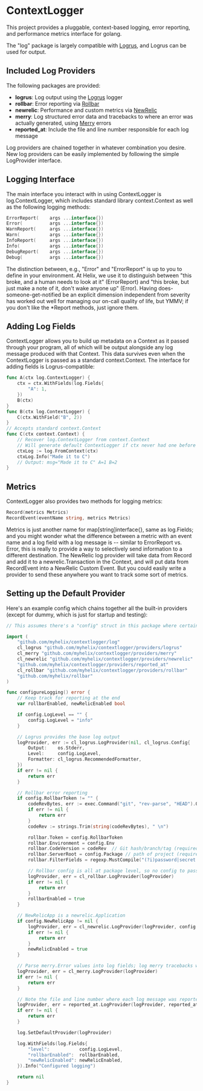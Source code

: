 # ContextLogger
This project provides a pluggable, context-based logging, error reporting, and performance metrics interface for golang.

The "log" package is largely compatible with [Logrus](https://github.com/sirupsen/logrus), and Logrus can be used for output.

## Included Log Providers

The following packages are provided:

- **logrus**: Log output using the [Logrus](https://github.com/sirupsen/logrus) logger
- **rollbar**: Error reporting via [Rollbar](https://rollbar.com)
- **newrelic**: Performance and custom metrics via [NewRelic](https://newrelic.com)
- **merry**: Log structured error data and tracebacks to where an error was actually generated, using [Merry](https://github.com/ansel1/merry) errors
- **reported_at**: Include the file and line number responsible for each log message

Log providers are chained together in whatever combination you desire. New log providers can be easily implemented by following the simple LogProvider interface.

## Logging Interface

The main interface you interact with in using ContextLogger is log.ContextLogger, which includes standard library context.Context as well as the following logging methods:

```go
ErrorReport(    args ...interface{})
Error(          args ...interface{})
WarnReport(     args ...interface{})
Warn(           args ...interface{})
InfoReport(     args ...interface{})
Info(           args ...interface{})
DebugReport(    args ...interface{})
Debug(          args ...interface{})
```

The distinction between, e.g., "Error" and "ErrorReport" is up to you to define in your environment. At Helix, we use it to distinguish between "this broke, and a human needs to look at it" (ErrorReport) and "this broke, but just make a note of it, don't wake anyone up" (Error). Having does-someone-get-notified be an explicit dimension independent from severity has worked out well for managing our on-call quality of life, but YMMV; if you don't like the *Report methods, just ignore them.

## Adding Log Fields

ContextLogger allows you to build up metadata on a Context as it passed through your program, all of which will be output alongside any log message produced with that Context. This data survives even when the ContextLogger is passed as a standard context.Context. The interface for adding fields is Logrus-compatible:

```go
func A(ctx log.ContextLogger) {
    ctx = ctx.WithFields(log.Fields{
        "A": 1,
    })
    B(ctx)
}
func B(ctx log.ContextLogger) {
    C(ctx.WithField("B", 2))
}
// Accepts standard context.Context
func C(ctx context.Context) {
    // Recover log.ContextLogger from context.Context
    // Will generate default ContextLogger if ctx never had one before
    ctxLog := log.FromContext(ctx)
    ctxLog.Info("Made it to C")
    // Output: msg="Made it to C" A=1 B=2
}
```

## Metrics

ContextLogger also provides two methods for logging metrics:

```go
Record(metrics Metrics)
RecordEvent(eventName string, metrics Metrics)
```

Metrics is just another name for map[string]interface{}, same as log.Fields; and you might wonder what the difference between a metric with an event name and a log field with a log message is -- similar to ErrorReport vs. Error, this is really to provide a way to selectively send information to a different destination. The NewRelic log provider will take data from Record and add it to a newrelic.Transaction in the Context, and will put data from RecordEvent into a NewRelic Custom Event. But you could easily write a provider to send these anywhere you want to track some sort of metrics.

## Setting up the Default Provider

Here's an example config which chains together all the built-in providers (except for dummy, which is just for startup and testing):

```go
// This assumes there's a "config" struct in this package where certain project config data is coming from.

import (
	"github.com/myhelix/contextlogger/log"
	cl_logrus "github.com/myhelix/contextlogger/providers/logrus"
	cl_merry "github.com/myhelix/contextlogger/providers/merry"
	cl_newrelic "github.com/myhelix/contextlogger/providers/newrelic"
	"github.com/myhelix/contextlogger/providers/reported_at"
	cl_rollbar "github.com/myhelix/contextlogger/providers/rollbar"
	"github.com/myhelix/rollbar"
)

func configureLogging() error {
	// Keep track for reporting at the end
	var rollbarEnabled, newRelicEnabled bool

	if config.LogLevel == "" {
		config.LogLevel = "info"
	}

	// Logrus provides the base log output
	logProvider, err := cl_logrus.LogProvider(nil, cl_logrus.Config{
		Output:    os.Stderr,
		Level:     config.LogLevel,
		Formatter: cl_logrus.RecommendedFormatter,
	})
	if err != nil {
		return err
	}

	// Rollbar error reporting
	if config.RollbarToken != "" {
		codeRevBytes, err := exec.Command("git", "rev-parse", "HEAD").Output()
		if err != nil {
			return err
		}
		codeRev := strings.Trim(string(codeRevBytes), " \n")

		rollbar.Token = config.RollbarToken
		rollbar.Environment = config.Env
		rollbar.CodeVersion = codeRev  // Git hash/branch/tag (required for GitHub integration)
		rollbar.ServerRoot = config.Package // path of project (required for GitHub integration and non-project stacktrace collapsing)
		rollbar.FilterFields = regexp.MustCompile("(?i)password|secret|token|auth")

		// Rollbar config is all at package level, so no config to pass in here
		logProvider, err = cl_rollbar.LogProvider(logProvider)
		if err != nil {
			return err
		}
		rollbarEnabled = true
	}

	// NewRelicApp is a newrelic.Application
	if config.NewRelicApp != nil {
		logProvider, err = cl_newrelic.LogProvider(logProvider, config.NewRelicApp)
		if err != nil {
			return err
		}
		newRelicEnabled = true
	}

	// Parse merry.Error values into log fields; log merry tracebacks with Error/ErrorReport
	logProvider, err = cl_merry.LogProvider(logProvider)
	if err != nil {
		return err
	}

	// Note the file and line number where each log message was reported from
	logProvider, err = reported_at.LogProvider(logProvider, reported_at.RecommendedConfig)
	if err != nil {
		return err
	}

	log.SetDefaultProvider(logProvider)

	log.WithFields(log.Fields{
		"level":           config.LogLevel,
		"rollbarEnabled":  rollbarEnabled,
		"newRelicEnabled": newRelicEnabled,
	}).Info("Configured logging")

	return nil
}
```

